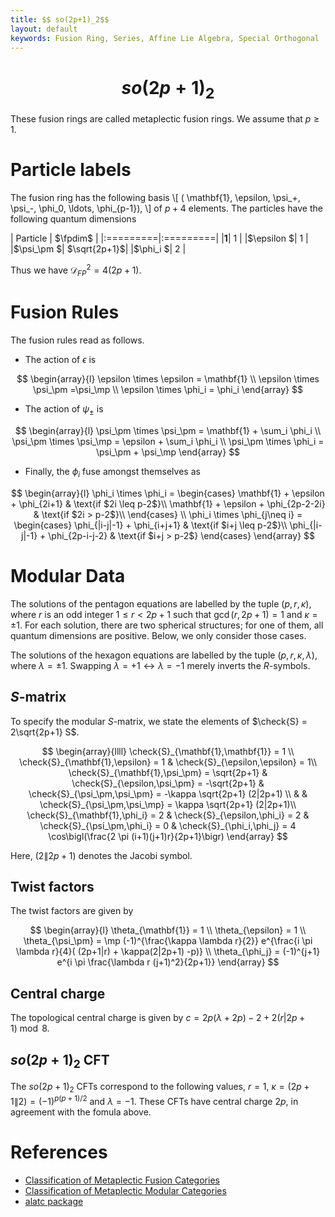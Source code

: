 ```yaml
---
title: $$ so(2p+1)_2$$
layout: default
keywords: Fusion Ring, Series, Affine Lie Algebra, Special Orthogonal
---
```

# $$ so(2p+1)_2 $$

These fusion rings are called metaplectic fusion rings. We assume that $p\geq 1$.

# Particle labels

The fusion ring has the following basis
\\[
  ( \mathbf{1}, \epsilon, \psi_+, \psi_-, \phi_0, \ldots, \phi_{p-1}),
\\]
of $p + 4$ elements. The particles have the following quantum dimensions

| Particle | $\fpdim$ |
|:=========|:=========|
|$\mathbf{1}$| $1$ |
|$\epsilon    $| $1$ |
|$\psi_\pm  $| $\sqrt{2p+1}$|
|$\phi_i    $| $2$ |

Thus we have $\mathcal{D}_{FP}^2 = 4(2p+1)$.

# Fusion Rules

The fusion rules read as follows.

* The action of $\epsilon$ is

$$
\begin{array}{l}
\epsilon \times \epsilon = \mathbf{1} \\
\epsilon \times \psi_\pm =\psi_\mp \\
\epsilon \times \phi_i = \phi_i
\end{array}
$$

* The action of $\psi_\pm$ is

$$
\begin{array}{l}
\psi_\pm \times \psi_\pm = \mathbf{1} + \sum_i \phi_i 
\\
\psi_\pm \times \psi_\mp = \epsilon + \sum_i \phi_i
\\
\psi_\pm \times \phi_i = \psi_\pm + \psi_\mp
\end{array}
$$

* Finally, the $\phi_i$ fuse amongst themselves as

$$
\begin{array}{l}
\phi_i \times \phi_i =
\begin{cases}
\mathbf{1} + \epsilon + \phi_{2i+1} & \text{if $2i \leq p-2$}\\
\mathbf{1} + \epsilon + \phi_{2p-2-2i} & \text{if $2i > p-2$}\\
\end{cases} \\
\phi_i \times \phi_{j\neq i} =
\begin{cases}
\phi_{|i-j|-1} +  \phi_{i+j+1} & \text{if $i+j \leq p-2$}\\
\phi_{|i-j|-1} +  \phi_{2p-i-j-2} & \text{if $i+j > p-2$}
\end{cases}
\end{array}
$$


# Modular Data

The solutions of the pentagon equations are labelled by the tuple
$(p,r,\kappa)$, where $r$ is an odd integer $1\leq r < 2p+1$ such that
$\gcd(r,2p+1)=1$ and $\kappa = \pm 1$. For each solution, there are two
spherical structures; for one of them, all quantum dimensions are positive.
Below, we only consider those cases.

The solutions of the hexagon equations are labelled by the tuple
$(p,r,\kappa,\lambda)$, where $\lambda = \pm 1$. Swapping
$\lambda = +1 \leftrightarrow \lambda = -1$ merely inverts the $R$-symbols.

## $S$-matrix

To specify the modular $S$-matrix, we state the elements of
$\check{S} = 2\sqrt{2p+1} S$.

$$
\begin{array}{llll}
\check{S}_{\mathbf{1},\mathbf{1}} = 1 \\
\check{S}_{\mathbf{1},\epsilon} = 1 & \check{S}_{\epsilon,\epsilon} = 1\\
\check{S}_{\mathbf{1},\psi_\pm} = \sqrt{2p+1} & \check{S}_{\epsilon,\psi_\pm} = -\sqrt{2p+1} & \check{S}_{\psi_\pm,\psi_\pm} = -\kappa \sqrt{2p+1} (2|2p+1) \\
& & \check{S}_{\psi_\pm,\psi_\mp} = \kappa \sqrt{2p+1} (2|2p+1)\\
\check{S}_{\mathbf{1},\phi_i} = 2 & \check{S}_{\epsilon,\phi_i} = 2 & \check{S}_{\psi_\pm,\phi_i} = 0 & \check{S}_{\phi_i,\phi_j} = 4 \cos\bigl(\frac{2 \pi (i+1)(j+1)r}{2p+1}\bigr)
\end{array}
$$

Here, $(2\|2p+1)$ denotes the Jacobi symbol.

## Twist factors

The twist factors are given by

$$
\begin{array}{l}
\theta_{\mathbf{1}} = 1 \\
\theta_{\epsilon} = 1 \\
\theta_{\psi_\pm} = \mp (-1)^{\frac{\kappa \lambda r}{2}} e^{\frac{i \pi \lambda r}{4}( (2p+1|r) + \kappa(2|2p+1) -p)} \\
\theta_{\phi_j} = (-1)^{j+1} e^{i \pi \frac{\lambda r (j+1)^2}{2p+1}}
\end{array}
$$

## Central charge

The topological central charge is given by
$c = 2p(\lambda+2p)−2+2(r|2p+1) \bmod 8$.

## $so(2p+1)_2$ CFT

The $so(2p+1)_2$ CFTs correspond to the following values, $r=1$,
$\kappa = (2p+1\|2) = (-1)^{p(p+1)/2}$ and $\lambda = -1$.
These CFTs have central charge $2p$, in agreement with the fomula above.

# References

* [Classification of Metaplectic Fusion Categories](https://arxiv.org/abs/1608.03762v2)
* [Classification of Metaplectic Modular Categories](https://arxiv.org/abs/1601.05460v1)
* [alatc package](https://github.com/ardonne/affine-lie-algebra-tensor-category)
